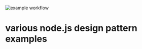 ![example workflow](https://github.com/tanvirrb/nodejs-design-patterns/actions/workflows/test.yml/badge.svg)
# various node.js design pattern examples
